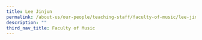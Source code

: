 ```yaml
---
title: Lee Jinjun
permalink: /about-us/our-people/teaching-staff/faculty-of-music/lee-jinjun/
description: ""
third_nav_title: Faculty of Music
---
```

